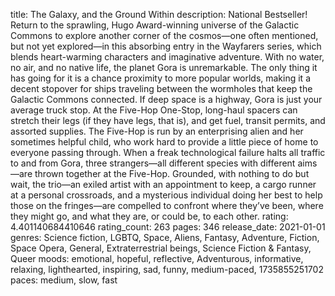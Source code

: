 title: The Galaxy, and the Ground Within
description: National Bestseller! Return to the sprawling, Hugo Award-winning universe of the Galactic Commons to explore another corner of the cosmos—one often mentioned, but not yet explored—in this absorbing entry in the Wayfarers series, which blends heart-warming characters and imaginative adventure. With no water, no air, and no native life, the planet Gora is unremarkable. The only thing it has going for it is a chance proximity to more popular worlds, making it a decent stopover for ships traveling between the wormholes that keep the Galactic Commons connected. If deep space is a highway, Gora is just your average truck stop. At the Five-Hop One-Stop, long-haul spacers can stretch their legs (if they have legs, that is), and get fuel, transit permits, and assorted supplies. The Five-Hop is run by an enterprising alien and her sometimes helpful child, who work hard to provide a little piece of home to everyone passing through. When a freak technological failure halts all traffic to and from Gora, three strangers—all different species with different aims—are thrown together at the Five-Hop. Grounded, with nothing to do but wait, the trio—an exiled artist with an appointment to keep, a cargo runner at a personal crossroads, and a mysterious individual doing her best to help those on the fringes—are compelled to confront where they’ve been, where they might go, and what they are, or could be, to each other.
rating: 4.401140684410646
rating_count: 263
pages: 346
release_date: 2021-01-01
genres: Science fiction, LGBTQ, Space, Aliens, Fantasy, Adventure, Fiction, Space Opera, General, Extraterrestrial beings, Science Fiction & Fantasy, Queer
moods: emotional, hopeful, reflective, Adventurous, informative, relaxing, lighthearted, inspiring, sad, funny, medium-paced, 1735855251702
paces: medium, slow, fast